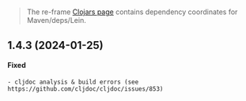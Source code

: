 
<!-- leave this H1 here. It stops mkdocs putting in a Title at the top.
     It needs to be at the top of the file otherwise it breaks the
     table of contents on the right hand side. -->
#

> The re-frame [Clojars page](https://clojars.org/re-frame/) contains dependency coordinates for Maven/deps/Lein.

## 1.4.3 (2024-01-25)

#### Fixed

    - cljdoc analysis & build errors (see https://github.com/cljdoc/cljdoc/issues/853)
